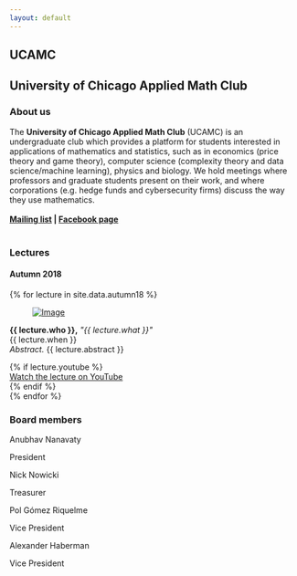 ```yaml
---
layout: default
---
```

<section class="hero is-primary">
  <div id="header" class="hero-body">
    <div class="container">
      <h1 class="title is-1">UCAMC</h1>
      <h2 class="subtitle is-4">University of Chicago Applied
      Math Club</h2>
    </div>
  </div>
</section>
<section class="section">
  <div class="container">
    <div id="about-par" class="content">
      <h3 class="title is-3">About us</h3>The <strong>University
      of Chicago Applied Math Club</strong> (UCAMC) is an
      undergraduate club which provides a platform for students
      interested in applications of mathematics and statistics,
      such as in economics (price theory and game theory),
      computer science (complexity theory and data
      science/machine learning), physics and biology. We hold
      meetings where professors and graduate students present on
      their work, and where corporations (e.g. hedge funds and
      cybersecurity firms) discuss the way they use mathematics.
      <br><br>
      <div class="has-text-centered">
      <strong><a href="{{ site.listhost }}">Mailing list</a> | <a href="{{ site.facebookurl }}">Facebook page</a></strong>
      </div>
    </div>
    <br>
    <h3 id="lectures" class="title is-3">Lectures</h3>
    <h4 class="subtitle is-4">Autumn 2018</h4>
    {% for lecture in site.data.autumn18 %}
    <div class="box">
      <article class="media">
        <div class="media-left">
          <figure class="image is-64x64">
            <a href=
            "{{ lecture.url }}"><img src=
            "{{ lecture.photo | prepend: "/assets/photos/" | prepend: site.url }}"
            alt="Image"></a>
          </figure>
        </div>
        <div class="media-content">
          <div class="content">
            <p><strong>{{ lecture.who }},</strong>
            <i>"{{ lecture.what }}"</i><br>{{ lecture.when }}<br>
            <i>Abstract.</i> {{ lecture.abstract }}</p>
            {% if lecture.youtube %}
            <div class="lecture-link">
              <a href="{{ lecture.youtube }}">Watch the lecture on YouTube</a>
            </div>
            {% endif %}
          </div>
        </div>
      </article>
    </div>
    {% endfor %}
    <br>
    <h3 id="members" class="title is-3">Board members</h3>
    <div id="about-people" class="tile is-ancestor">
      <div class="tile is-parent">
        <article class="tile is-child box">
          <p class="title is-5">Anubhav Nanavaty</p>
          <p class="subtitle is-6">President</p>
        </article>
      </div>
      <div class="tile is-parent">
        <article class="tile is-child box">
          <p class="title is-5">Nick Nowicki</p>
          <p class="subtitle is-6">Treasurer</p>
        </article>
      </div>
      <div class="tile is-parent">
        <article class="tile is-child box">
          <p class="title is-5">Pol Gómez Riquelme</p>
          <p class="subtitle is-6">Vice President</p>
        </article>
      </div>
      <div class="tile is-parent">
        <article class="tile is-child box">
          <p class="title is-5">Alexander Haberman</p>
          <p class="subtitle is-6">Vice President</p>
        </article>
      </div>
    </div>
  </div>
</section>
